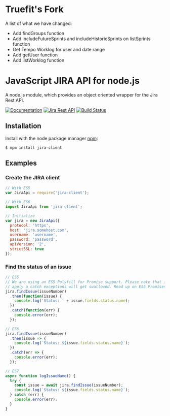 # Truefit's Fork
A list of what we have changed:

* Add findGroups function
* Add includeFutureSprints and includeHistoricSprints on listSprints function
* Get Tempo Worklog for user and date range
* Add getUser function
* Add listWorklog function

# JavaScript JIRA API for node.js #

A node.js module, which provides an object oriented wrapper for the Jira Rest API.

[![Documentation](https://img.shields.io/badge/Documentation--green.svg)](https://jira-node.github.io/)
[![Jira Rest API](https://img.shields.io/badge/Jira%20Rest%20API--green.svg)](http://docs.atlassian.com/jira/REST/latest/)
[![Build Status](https://img.shields.io/travis/jira-node/node-jira-client/master.svg)](https://travis-ci.org/jira-node/node-jira-client)

## Installation ##

Install with the node package manager [npm](http://npmjs.org):

```shell
$ npm install jira-client
```

## Examples ##

### Create the JIRA client ###

```javascript
// With ES5
var JiraApi = require('jira-client');

// With ES6
import JiraApi from 'jira-client';

// Initialize
var jira = new JiraApi({
  protocol: 'https',
  host: 'jira.somehost.com',
  username: 'username',
  password: 'password',
  apiVersion: '2',
  strictSSL: true
});
```

### Find the status of an issue ###

```javascript
// ES5
// We are using an ES5 Polyfill for Promise support. Please note that if you don't explicitly
// apply a catch exceptions will get swallowed. Read up on ES6 Promises for further details.
jira.findIssue(issueNumber)
  .then(function(issue) {
    console.log('Status: ' + issue.fields.status.name);
  })
  .catch(function(err) {
    console.error(err);
  });

// ES6
jira.findIssue(issueNumber)
  .then(issue => {
    console.log(`Status: ${issue.fields.status.name}`);
  })
  .catch(err => {
    console.error(err);
  });

// ES7
async function logIssueName() {
  try {
    const issue = await jira.findIssue(issueNumber);
    console.log(`Status: ${issue.fields.status.name}`);
  } catch (err) {
    console.error(err);
  }
}

```
